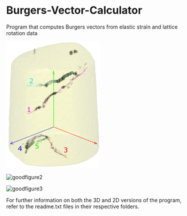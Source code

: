 # Burgers-Vector-Calculator
Program that computes Burgers vectors from elastic strain and lattice rotation data

<img src="https://github.com/JacquesCloete/Burgers-Vector-Calculator/blob/main/Burgers_Vector_Program_Cloete_J_FINAL/3D/goodfigure1.png" width="250" height="339" />

![goodfigure2](https://user-images.githubusercontent.com/58394283/134068119-584ae4f1-d030-441f-b00c-0ad650aea6f9.png)

![goodfigure3](https://user-images.githubusercontent.com/58394283/134068126-a8ec191d-2b4a-4d7e-bd0d-9cb6dff64f42.png)

For further information on both the 3D and 2D versions of the program, refer to the readme.txt files in their respective folders.
